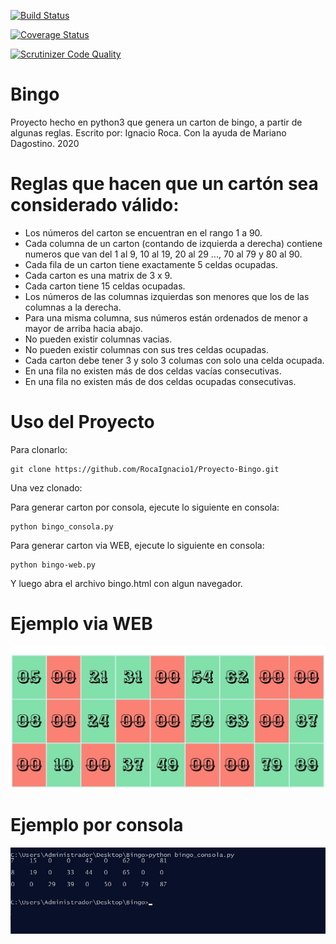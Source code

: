 [![Build Status](https://travis-ci.com/RocaIgnacio1/Proyecto-Bingo.svg?branch=master)](https://travis-ci.com/RocaIgnacio1/Proyecto-Bingo)

[![Coverage Status](https://coveralls.io/repos/github/RocaIgnacio1/Proyecto-Bingo/badge.svg)](https://coveralls.io/github/RocaIgnacio1/Proyecto-Bingo)

[![Scrutinizer Code Quality](https://scrutinizer-ci.com/g/RocaIgnacio1/Proyecto-Bingo/badges/quality-score.png?b=master)](https://scrutinizer-ci.com/g/RocaIgnacio1/Proyecto-Bingo/?branch=master)



# Bingo

Proyecto hecho en python3 que genera un carton de bingo, a partir de algunas reglas.
Escrito por: Ignacio Roca. Con la ayuda de Mariano Dagostino.
2020


# Reglas que hacen que un cartón sea considerado válido:

- Los números del carton se encuentran en el rango 1 a 90.
- Cada columna de un carton (contando de izquierda a derecha) contiene numeros que van del 1 al 9, 10 al 19, 20 al 29 ..., 70 al 79 y 80 al 90.
- Cada fila de un carton tiene exactamente 5 celdas ocupadas.
- Cada carton es una matrix de 3 x 9.
- Cada carton tiene 15 celdas ocupadas.
- Los números de las columnas izquierdas son menores que los de las columnas a la derecha.
- Para una misma columna, sus números están ordenados de menor a mayor de arriba hacia abajo.
- No pueden existir columnas vacias.
- No pueden existir columnas con sus tres celdas ocupadas.
- Cada carton debe tener 3 y solo 3 columas con solo una celda ocupada.
- En una fila no existen más de dos celdas vacías consecutivas.
- En una fila no existen más de dos celdas ocupadas consecutivas.

# Uso del Proyecto

Para clonarlo:
```
git clone https://github.com/RocaIgnacio1/Proyecto-Bingo.git
```

Una vez clonado:

Para generar carton por consola, ejecute lo siguiente en consola:
```
python bingo_consola.py
```

Para generar carton via WEB, ejecute lo siguiente en consola:
```
python bingo-web.py
```
Y luego abra el archivo bingo.html con algun navegador.



# Ejemplo via WEB
![alt text](https://github.com/RocaIgnacio1/Proyecto-Bingo/blob/master/imagenes/bingo-web.jpg?raw=true)

# Ejemplo por consola
![alt text](https://github.com/RocaIgnacio1/Proyecto-Bingo/blob/master/imagenes/bingo_consola.jpg?raw=true)
